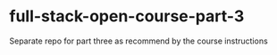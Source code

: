# full-stack-open-course-part-3
Separate repo for part three as recommend by the course instructions
